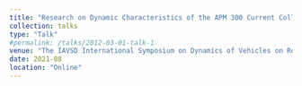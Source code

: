 ```yaml
---
title: "Research on Dynamic Characteristics of the APM 300 Current Collector"
collection: talks
type: "Talk"
#permalink: /talks/2012-03-01-talk-1
venue: "The IAVSD International Symposium on Dynamics of Vehicles on Roads and Tracks"
date: 2021-08
location: "Online"
---
```


